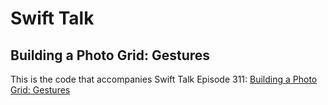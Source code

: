 # Swift Talk
## Building a Photo Grid: Gestures

This is the code that accompanies Swift Talk Episode 311: [Building a Photo Grid: Gestures](https://talk.objc.io/episodes/S01E311-building-a-photo-grid-gestures)
